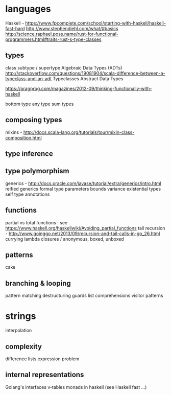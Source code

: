 languages
=========

Haskell - https://www.fpcomplete.com/school/starting-with-haskell/haskell-fast-hard
http://www.stephendiehl.com/what/#basics
http://science.raphael.poss.name/rust-for-functional-programmers.html#traits-rust-s-type-classes

types
-----
class
subtype / supertype
Algebraic Data Types (ADTs)
	http://stackoverflow.com/questions/19081904/scala-difference-between-a-typeclass-and-an-adt
Typeclasses
Abstract Data Types

https://pragprog.com/magazines/2012-09/thinking-functionally-with-haskell

bottom type
any type
sum types




composing types
---------------
mixins - http://docs.scala-lang.org/tutorials/tour/mixin-class-composition.html


type inference
--------------



type polymorphism
-----------------
generics - http://docs.oracle.com/javase/tutorial/extra/generics/intro.html
reified generics
formal type parameters
bounds
variance
existential types
self type annotations


functions
---------
partial vs total functions : see https://www.haskell.org/haskellwiki/Avoiding_partial_functions
tail recursion - http://www.goinggo.net/2013/09/recursion-and-tail-calls-in-go_26.html
currying
lambda
closures / anonymous, boxed, unboxed 


patterns
--------
cake


branching & looping
-------------------
pattern matching
destructuring
guards
list comprehensions
visitor patterns


strings
=======
interpolation

complexity
----------
difference lists
expression problem

internal representations
-------------------------
Golang's interfaces
v-tables
monads in haskell (see Haskell fast ...)

